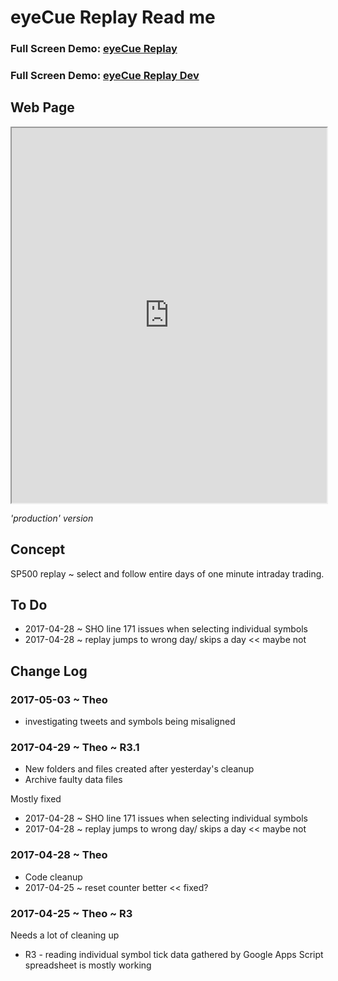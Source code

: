 
eyeCue Replay Read me
===


### Full Screen Demo: [eyeCue Replay ]( https://prediqtiv.github.io/eye-cue/replay/ )

### Full Screen Demo: [eyeCue Replay Dev ]( https://prediqtiv.github.io/eye-cue/replay/dev/ )

## Web Page

<iframe src="https://prediqtiv.github.io/eye-cue/replay/index.html" width=100% height=600px ></iframe>

_'production' version_


## Concept

SP500 replay ~ select and follow entire days of one minute intraday trading.


## To Do

* 2017-04-28 ~ SHO line 171 issues when selecting individual symbols
* 2017-04-28 ~ replay jumps to wrong day/ skips a day  << maybe not

## Change Log


### 2017-05-03 ~ Theo

* investigating tweets and symbols being misaligned

### 2017-04-29 ~ Theo ~ R3.1

* New folders and files created after yesterday's cleanup
* Archive faulty data files

Mostly fixed
* 2017-04-28 ~ SHO line 171 issues when selecting individual symbols
* 2017-04-28 ~ replay jumps to wrong day/ skips a day  << maybe not


### 2017-04-28 ~ Theo

* Code cleanup
* 2017-04-25 ~ reset counter better << fixed?

### 2017-04-25 ~ Theo ~ R3

Needs a lot of cleaning up

* R3 - reading individual symbol tick data gathered by Google Apps Script spreadsheet is mostly working

